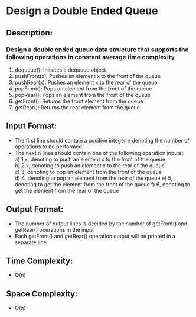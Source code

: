 # Design a Double Ended Queue
## Description:
### Design a double ended queue data structure that supports the following operations in constant average time complexity
1) dequeue(): Initiates a dequeue object
2) pushFront(x): Pushes an element x to the front of the queue
3) pushRear(x): Pushes an element x to the rear of the queue 
4) popFront(): Pops an element from the front of the queue    
5) popRear(): Pops an element from the front of the queue  
6) getFront(): Returns the front element from the queue
7) getRear(): Returns the rear element from the queue
## Input Format:
* The first line should contain a positive integer n denoting the number of operations to be performed
* The next n lines should contain one of the following operation inputs:    
a) 1 x, denoting to push an element x to the front of the queue    
b) 2 x, denoting to push an element x to the rear of the queue    
c) 3, denoting to pop an element from the front of the queue    
d) 4, denoting to pop an element from the rear of the queue
e) 5, denoting to get the element from the front of the queue
f) 6, denoting to get the element from the rear of the queue
## Output Format:
* The number of output lines is decided by the number of getFront() and getRear() operations in the input
* Each getFront() and getRear() operation output will be printed in a separate line
## Time Complexity: 
* O(n)
## Space Complexity: 
* O(n)